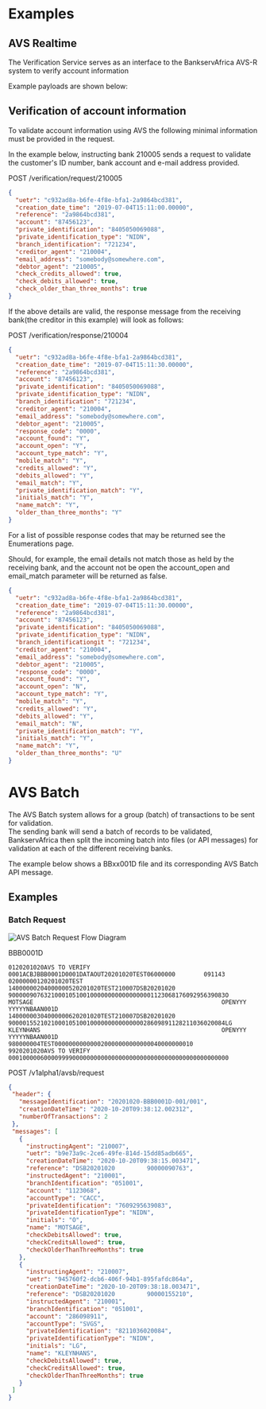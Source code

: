 # Examples

## AVS Realtime

The Verification Service serves as an interface to the BankservAfrica AVS-R system to verify  account information  

Example payloads are shown below:

## Verification of account information
  
To validate account information using AVS the following minimal information must be provided in the request.  

In the example below, instructing bank 210005 sends a request to validate the customer's ID number, bank account and e-mail address provided.  

POST /verification/request/210005

```json
{
  "uetr": "c932ad8a-b6fe-4f8e-bfa1-2a9864bcd381",
  "creation_date_time": "2019-07-04T15:11:00.00000",
  "reference": "2a9864bcd381",
  "account": "87456123",  
  "private_identification": "8405050069088",
  "private_identification_type": "NIDN",
  "branch_identification": "721234",
  "creditor_agent": "210004",
  "email_address": "somebody@somewhere.com",
  "debtor_agent": "210005",
  "check_credits_allowed": true,
  "check_debits_allowed": true,
  "check_older_than_three_months": true
}
```

If the above details are valid, the response message from the receiving bank(the creditor in this example) will look as follows:

POST /verification/response/210004  

```json
{
  "uetr": "c932ad8a-b6fe-4f8e-bfa1-2a9864bcd381",
  "creation_date_time": "2019-07-04T15:11:30.00000",
  "reference": "2a9864bcd381",
  "account": "87456123",  
  "private_identification": "8405050069088",  
  "private_identification_type": "NIDN",
  "branch_identification": "721234",
  "creditor_agent": "210004",
  "email_address": "somebody@somewhere.com",
  "debtor_agent": "210005",
  "response_code": "0000",
  "account_found": "Y",
  "account_open": "Y",
  "account_type_match": "Y",
  "mobile_match": "Y",
  "credits_allowed": "Y",
  "debits_allowed": "Y",
  "email_match": "Y",
  "private_identification_match": "Y",
  "initials_match": "Y",
  "name_match": "Y",
  "older_than_three_months": "Y"
}
```

For a list of possible response codes that may be returned see the Enumerations page.

Should, for example, the email details not match those as held by the receiving bank, and the account not be open the account_open and email_match parameter will be returned as false.  

```json
{
  "uetr": "c932ad8a-b6fe-4f8e-bfa1-2a9864bcd381",
  "creation_date_time": "2019-07-04T15:11:30.00000",
  "reference": "2a9864bcd381",
  "account": "87456123",  
  "private_identification": "8405050069088",  
  "private_identification_type": "NIDN",
  "branch_identificationgit ": "721234",
  "creditor_agent": "210004",
  "email_address": "somebody@somewhere.com",
  "debtor_agent": "210005",
  "response_code": "0000",
  "account_found": "Y",
  "account_open": "N",
  "account_type_match": "Y",
  "mobile_match": "Y",
  "credits_allowed": "Y",
  "debits_allowed": "Y",
  "email_match": "N",
  "private_identification_match": "Y",
  "initials_match": "Y",
  "name_match": "Y",
  "older_than_three_months": "U"
}
```  

# AVS Batch
 
The AVS Batch system allows for a group (batch) of transactions to be sent for validation.  
The sending bank will send a batch of records to be validated, BankservAfrica then split the incoming batch into files (or API messages) for validation at each of the different receiving banks.  

The example below shows a BBxx001D file and its corresponding AVS Batch API message.

## Examples

### Batch Request

![AVS Batch Request Flow Diagram](/images/AVS_Batch-Request.png)

BBB0001D  

```
0120201020AVS TO VERIFY 0001ACBJBBB0001D0001DATAOUT20201020TEST06000000        091143
02000000120201020TEST
14000000204000000520201020TEST210007DSB20201020         9000009076321000105100100000000000000000112306817609295639083O    MOTSAGE                                                     OPENYYY                                                                                                                     YYYYYNBAAN001D
14000000304000000620201020TEST210007DSB20201020         9000015521021000105100100000000000000028609891128211036020084LG   KLEYNHANS                                                   OPENYYY                                                                                                                     YYYYYNBAAN001D
980000004TEST000000000000020000000000000040000000010
9920201020AVS TO VERIFY 00010000060000999900000000000000000000000000000000000000000000
 ```  

 POST /v1alpha1/avsb/request   

 ```json
 {
  "header": {
    "messageIdentification": "20201020-BBB0001D-001/001",
    "creationDateTime": "2020-10-20T09:38:12.002312",
    "numberOfTransactions": 2
  },
  "messages": [
    {
      "instructingAgent": "210007",
      "uetr": "b9e73a9c-2ce6-49fe-814d-15dd85adb665",
      "creationDateTime": "2020-10-20T09:38:15.003471",
      "reference": "DSB20201020         90000090763",
      "instructedAgent": "210001",
      "branchIdentification": "051001",
      "account": "1123068",
      "accountType": "CACC",
      "privateIdentification": "7609295639083",
      "privateIdentificationType": "NIDN",
      "initials": "O",
      "name": "MOTSAGE",
      "checkDebitsAllowed": true,
      "checkCreditsAllowed": true,
      "checkOlderThanThreeMonths": true
    },
    {
      "instructingAgent": "210007",
      "uetr": "945760f2-dcb6-406f-94b1-895fafdc864a",
      "creationDateTime": "2020-10-20T09:38:18.003471",
      "reference": "DSB20201020         90000155210",
      "instructedAgent": "210001",
      "branchIdentification": "051001",
      "account": "286098911",
      "accountType": "SVGS",
      "privateIdentification": "8211036020084",
      "privateIdentificationType": "NIDN",
      "initials": "LG",
      "name": "KLEYNHANS",
      "checkDebitsAllowed": true,
      "checkCreditsAllowed": true,
      "checkOlderThanThreeMonths": true
    }
  ]
}
```  



